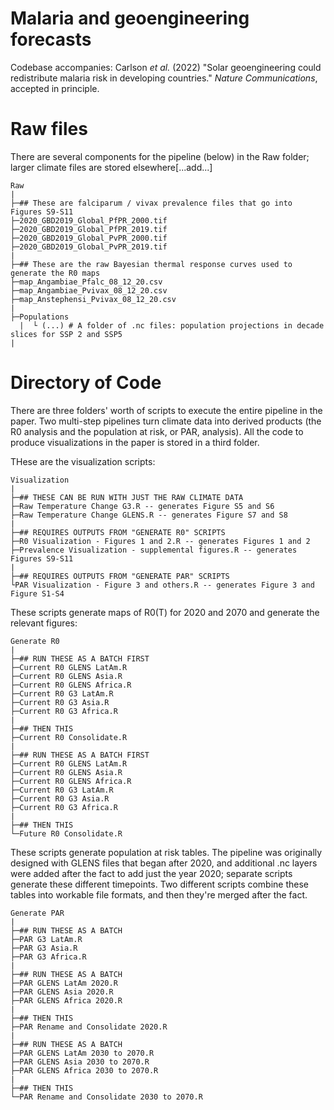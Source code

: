 # Malaria and geoengineering forecasts
Codebase accompanies: Carlson _et al._ (2022) "Solar geoengineering could redistribute malaria risk in developing countries." _Nature Communications_, accepted in principle.

# Raw files

There are several components for the pipeline (below) in the Raw folder; larger climate files are stored elsewhere[...add...] 

```
Raw
|
├─## These are falciparum / vivax prevalence files that go into Figures S9-S11
├─2020_GBD2019_Global_PfPR_2000.tif
├─2020_GBD2019_Global_PfPR_2019.tif
├─2020_GBD2019_Global_PvPR_2000.tif
├─2020_GBD2019_Global_PvPR_2019.tif
|
├─## These are the raw Bayesian thermal response curves used to generate the R0 maps 
├─map_Angambiae_Pfalc_08_12_20.csv
├─map_Angambiae_Pvivax_08_12_20.csv
├─map_Anstephensi_Pvivax_08_12_20.csv
|
├─Populations
  |  └ (...) # A folder of .nc files: population projections in decade slices for SSP 2 and SSP5
|

```

# Directory of Code

There are three folders' worth of scripts to execute the entire pipeline in the paper. Two multi-step pipelines turn climate data into derived products (the R0 analysis and the population at risk, or PAR, analysis). All the code to produce visualizations in the paper is stored in a third folder.

THese are the visualization scripts:

```
Visualization
|
├─## THESE CAN BE RUN WITH JUST THE RAW CLIMATE DATA
├─Raw Temperature Change G3.R -- generates Figure S5 and S6
├─Raw Temperature Change GLENS.R -- generates Figure S7 and S8
|
├─## REQUIRES OUTPUTS FROM "GENERATE R0" SCRIPTS
├─R0 Visualization - Figures 1 and 2.R -- generates Figures 1 and 2
├─Prevalence Visualization - supplemental figures.R -- generates Figures S9-S11
|
├─## REQUIRES OUTPUTS FROM "GENERATE PAR" SCRIPTS
└PAR Visualization - Figure 3 and others.R -- generates Figure 3 and Figure S1-S4
```

These scripts generate maps of R0(T) for 2020 and 2070 and generate the relevant figures:

```
Generate R0
|
├─## RUN THESE AS A BATCH FIRST
├─Current R0 GLENS LatAm.R
├─Current R0 GLENS Asia.R
├─Current R0 GLENS Africa.R
├─Current R0 G3 LatAm.R
├─Current R0 G3 Asia.R
├─Current R0 G3 Africa.R
|
├─## THEN THIS
├─Current R0 Consolidate.R
|
├─## RUN THESE AS A BATCH FIRST
├─Current R0 GLENS LatAm.R
├─Current R0 GLENS Asia.R
├─Current R0 GLENS Africa.R
├─Current R0 G3 LatAm.R
├─Current R0 G3 Asia.R
├─Current R0 G3 Africa.R
|
├─## THEN THIS
└─Future R0 Consolidate.R
```

These scripts generate population at risk tables. The pipeline was originally designed with GLENS files that began after 2020, and additional .nc layers were added after the fact to add just the year 2020; separate scripts generate these different timepoints. Two different scripts combine these tables into workable file formats, and then they're merged after the fact.

```
Generate PAR
|
├─## RUN THESE AS A BATCH 
├─PAR G3 LatAm.R 
├─PAR G3 Asia.R 
├─PAR G3 Africa.R 
|
├─## RUN THESE AS A BATCH 
├─PAR GLENS LatAm 2020.R 
├─PAR GLENS Asia 2020.R 
├─PAR GLENS Africa 2020.R 
|
├─## THEN THIS
├─PAR Rename and Consolidate 2020.R
|
├─## RUN THESE AS A BATCH
├─PAR GLENS LatAm 2030 to 2070.R 
├─PAR GLENS Asia 2030 to 2070.R 
├─PAR GLENS Africa 2030 to 2070.R 
|
├─## THEN THIS
└─PAR Rename and Consolidate 2030 to 2070.R
```
